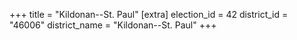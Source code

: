 +++
title = "Kildonan--St. Paul"
[extra]
election_id = 42
district_id = "46006"
district_name = "Kildonan--St. Paul"
+++

